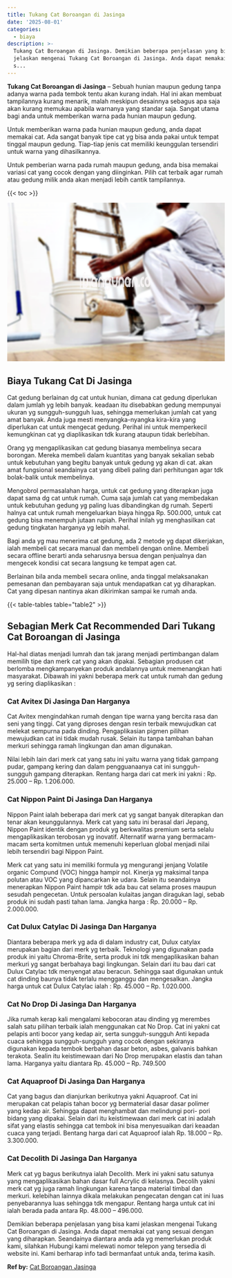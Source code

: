 ```yaml
---
title: Tukang Cat Boroangan di Jasinga
date: '2025-08-01'
categories:
  - biaya
description: >-
  Tukang Cat Boroangan di Jasinga. Demikian beberapa penjelasan yang bisa kami
  jelaskan mengenai Tukang Cat Boroangan di Jasinga. Anda dapat memakai cat yang
  s...
---
```


**Tukang Cat Boroangan di Jasinga** – Sebuah hunian maupun gedung tanpa adanya warna pada tembok tentu akan kurang indah. Hal ini akan membuat tampilannya kurang menarik, malah meskipun desainnya sebagus apa saja akan kurang memukau apabila warnanya yang standar saja. Sangat utama bagi anda untuk memberikan warna pada hunian maupun gedung.

Untuk memberikan warna pada hunian maupun gedung, anda dapat memakai cat. Ada sangat banyak tipe cat yg bisa anda pakai untuk tempat tinggal maupun gedung. Tiap-tiap jenis cat memiliki keunggulan tersendiri untuk warna yang dihasilkannya.

Untuk pemberian warna pada rumah maupun gedung, anda bisa memakai variasi cat yang cocok dengan yang diinginkan. Pilih cat terbaik agar rumah atau gedung milik anda akan menjadi lebih cantik tampilannya.

{{< toc >}}

![Tukang Cat Boroangan di Jasinga](/images/jasa-cat-murah33.png)

## Biaya Tukang Cat Di Jasinga

Cat gedung berlainan dg cat untuk hunian, dimana cat gedung diperlukan dalam jumlah yg lebih banyak. keadaan itu disebabkan gedung mempunyai ukuran yg sungguh-sungguh luas, sehingga memerlukan jumlah cat yang amat banyak. Anda juga mesti menyangka-nyangka kira-kira yang diperlukan cat untuk mengecat gedung. Perihal ini untuk memperkecil kemungkinan cat yg diaplikasikan tdk kurang ataupun tidak berlebihan.

Orang yg mengaplikasikan cat gedung biasanya membelinya secara borongan. Mereka membeli dalam kuantitas yang banyak sekalian sebab untuk kebutuhan yang begitu banyak untuk gedung yg akan di cat. akan amat fungsional seandainya cat yang dibeli paling dari perhitungan agar tdk bolak-balik untuk membelinya.

Mengobrol permasalahan harga, untuk cat gedung yang diterapkan juga dapat sama dg cat untuk rumah. Cuma saja jumlah cat yang membedakan untuk kebutuhan gedung yg paling luas dibandingkan dg rumah. Seperti halnya cat untuk rumah mengeluarkan biaya hingga Rp. 500.000, untuk cat gedung bisa menempuh jutaan rupiah. Perihal inilah yg menghasilkan cat gedung tingkatan harganya yg lebih mahal.

Bagi anda yg mau menerima cat gedung, ada 2 metode yg dapat dikerjakan, ialah membeli cat secara manual dan membeli dengan online. Membeli secara offline berarti anda seharusnya bersua dengan penjualnya dan mengecek kondisi cat secara langsung ke tempat agen cat.

Berlainan bila anda membeli secara online, anda tinggal melaksanakan pemesanan dan pembayaran saja untuk mendapatkan cat yg diharapkan. Cat yang dipesan nantinya akan dikirimkan sampai ke rumah anda.

{{< table-tables table="table2" >}}

## Sebagian Merk Cat Recommended Dari Tukang Cat Boroangan di Jasinga

Hal-hal diatas menjadi lumrah dan tak jarang menjadi pertimbangan dalam memilih tipe dan merk cat yang akan dipakai. Sebagian produsen cat berlomba mengkampanyekan produk andalannya untuk memenangkan hati masyarakat. Dibawah ini yakni beberapa merk cat untuk rumah dan gedung yg sering diaplikasikan :

### Cat Avitex Di Jasinga Dan Harganya

Cat Avitex mengindahkan rumah dengan tipe warna yang bercita rasa dan seni yang tinggi. Cat yang diproses dengan resin terbaik mewujudkan cat melekat sempurna pada dinding. Pengaplikasian pigmen pilihan mewujudkan cat ini tidak mudah rusak. Selain itu tanpa tambahan bahan merkuri sehingga ramah lingkungan dan aman digunakan.

Nilai lebih lain dari merk cat yang satu ini yaitu warna yang tidak gampang pudar, gampang kering dan dalam pengguanaanya cat ini sungguh-sungguh gampang diterapkan. Rentang harga dari cat merk ini yakni : Rp. 25.000 – Rp. 1.206.000.

### Cat Nippon Paint Di Jasinga Dan Harganya

Nippon Paint ialah beberapa dari merk cat yg sangat banyak diterapkan dan tenar akan keunggulannya. Merk cat yang satu ini berasal dari Jepang, Nippon Paint identik dengan produk yg berkwalitas premium serta selalu mengaplikasikan terobosan yg inovatif. Alternatif warna yang bermacam-macam serta komitmen untuk memenuhi keperluan global menjadi nilai lebih tersendiri bagi Nippon Paint.

Merk cat yang satu ini memiliki formula yg mengurangi jenjang Volatile organic Compund (VOC) hingga hampir nol. Kinerja yg maksimal tanpa polutan atau VOC yang dipancarkan ke udara. Selain itu seandainya menerapkan Nippon Paint hampir tdk ada bau cat selama proses maupun sesudah pengecetan. Untuk persoalan kulaitas jangan diragukan lagi, sebab produk ini sudah pasti tahan lama. Jangka harga : Rp. 20.000 – Rp. 2.000.000.

### Cat Dulux Catylac Di Jasinga Dan Harganya

Diantara beberapa merk yg ada di dalam industry cat, Dulux catylax merupakan bagian dari merk yg terbaik. Teknologi yang digunakan pada produk ini yaitu Chroma-Brite, serta produk ini tdk mengaplikasikan bahan merkuri yg sangat berbahaya bagi lingkungan. Selain dari itu bau dari cat Dulux Catylac tdk menyengat atau beracun. Sehingga saat digunakan untuk cat dinding baunya tidak terlalu mengganggu dan mengesalkan. Jangka harga untuk cat Dulux Catylac ialah : Rp. 45.000 – Rp. 1.020.000.

### Cat No Drop Di Jasinga Dan Harganya

Jika rumah kerap kali mengalami kebocoran atau dinding yg merembes salah satu pilihan terbaik ialah menggunakan cat No Drop. Cat ini yakni cat pelapis anti bocor yang kedap air, serta sungguh-sungguh Anti kepada cuaca sehingga sungguh-sungguh yang cocok dengan sekiranya digunakan kepada tembok berbahan dasar beton, asbes, galvanis bahkan terakota. Sealin itu keistimewaan dari No Drop merupakan elastis dan tahan lama. Harganya yaitu diantara Rp. 45.000 – Rp. 749.500

### Cat Aquaproof Di Jasinga Dan Harganya

Cat yang bagus dan dianjurkan berikutnya yakni Aquaproof. Cat ini merupakan cat pelapis tahan bocor yg bermaterial dasar dasar polimer yang kedap air. Sehingga dapat menghambat dan melindungi pori- pori bidang yang dipakai. Selain dari itu keistimewaan dari merk cat ini adalah sifat yang elastis sehingga cat tembok ini bisa menyesuaikan dari keaadan cuaca yang terjadi. Bentang harga dari cat Aquaproof ialah Rp. 18.000 – Rp. 3.300.000.

### Cat Decolith Di Jasinga Dan Harganya

Merk cat yg bagus berikutnya ialah Decolith. Merk ini yakni satu satunya yang mengaplikasikan bahan dasar full Acrylic di kelasnya. Decolih yakni merk cat yg juga ramah lingkungan karena tanpa material timbal dan merkuri. kelebihan lainnya dikala melakukan pengecatan dengan cat ini luas penyebarannya luas sehingga tdk mengapur. Rentang harga untuk cat ini ialah berada pada antara Rp. 48.000 – 496.000.

Demikian beberapa penjelasan yang bisa kami jelaskan mengenai Tukang Cat Boroangan di Jasinga. Anda dapat memakai cat yang sesuai dengan yang diharapkan. Seandainya diantara anda ada yg memerlukan produk kami, silahkan Hubungi kami melewati nomor telepon yang tersedia di website ini. Kami berharap info tadi bermanfaat untuk anda, terima kasih.

**Ref by:** [Cat Boroangan Jasinga](https://id.wikipedia.org/wiki/Cat)
